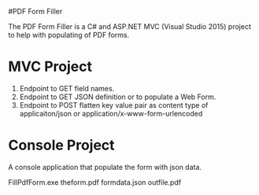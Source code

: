 #PDF Form Filler

The PDF Form Filler is a C# and ASP.NET MVC (Visual Studio 2015) project to help with populating of PDF forms.

MVC Project
===========
1. Endpoint to GET field names.
2. Endpoint to GET JSON definition or to populate a Web Form.
3. Endpoint to POST flatten key value pair as content type of applicaiton/json or application/x-www-form-urlencoded

Console Project
===============
A console application that populate the form with json data.

FillPdfForm.exe theform.pdf formdata.json outfile.pdf
